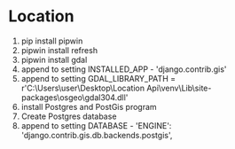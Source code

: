 # Location

1. pip install pipwin
2. pipwin install refresh
3. pipwin install gdal
4. append to setting INSTALLED_APP - 'django.contrib.gis'
5. append to setting GDAL_LIBRARY_PATH = r'C:\Users\user\Desktop\Location Api\venv\Lib\site-packages\osgeo\gdal304.dll'
6. install Postgres and PostGis program
7. Create Postgres database
8. append to setting DATABASE -  'ENGINE': 'django.contrib.gis.db.backends.postgis',
